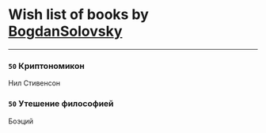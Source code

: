 # Wish list of books by [BogdanSolovsky](https://plus.google.com/u/0/104067068494287499191/)
---

### `50` Криптономикон
Нил Стивенсон

### `50` Утешение философией
Боэций

